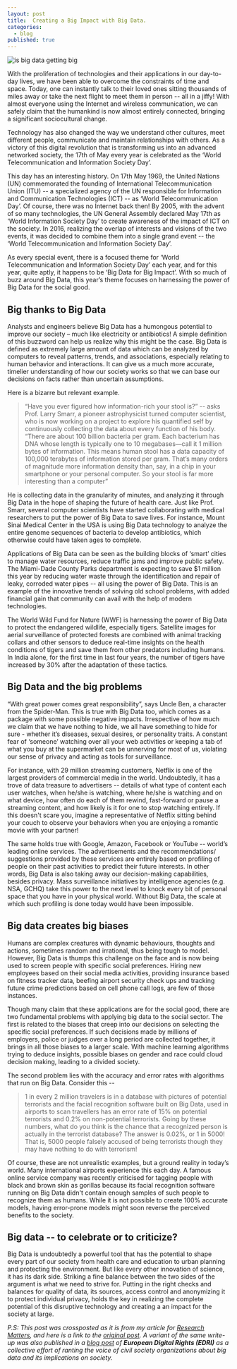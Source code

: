 ```yaml
---
layout: post
title:  Creating a Big Impact with Big Data.
categories: 
  - blog
published: true
---
```


![is big data getting big]({{site.baseurl}}/assets/images/bigdata.gif "The GIF is from GIPHY https://giphy.com/gifs/80s-video-youtube-ize2r20ICQONq")

With the proliferation of technologies and their applications in our day-to-day lives, we have been able to overcome the constraints of time and space. Today, one can instantly talk to their loved ones sitting thousands of miles away or take the next flight to meet them in person -- all in a jiffy! With almost everyone using the Internet and wireless communication, we can safely claim that the humankind is now almost entirely connected,  bringing a significant sociocultural change. 

Technology has also changed the way we understand other cultures, meet different people, communicate and maintain relationships with others. As a victory of this digital revolution that is  transforming us into an advanced networked society, the 17th of May every year is celebrated as the ‘World Telecommunication and Information Society Day’.

This day has an interesting history. On 17th May 1969, the United Nations (UN) commemorated the founding of International Telecommunication Union (ITU) -- a specialized agency of the UN responsible for Information and Communication Technologies (ICT) -- as ‘World Telecommunication Day’.  Of course, there was no Internet back then! By 2005,  with the advent of so many technologies, the UN General Assembly declared May 17th as ‘World Information Society Day’ to create awareness of the impact of ICT on the society. In 2016, realizing the overlap of interests and visions of the two events, it was decided to combine them into a single grand event -- the ‘World Telecommunication and Information Society Day’.

As every special event, there is a focused theme for ‘World Telecommunication and Information Society Day’ each year, and for this year, quite aptly, it happens to be ‘Big Data for Big Impact’. With so much of buzz around Big Data, this year’s theme focuses on harnessing the power of Big Data for the social good. 

## Big thanks to Big Data
Analysts and engineers believe Big Data has a humongous potential to improve our society – much like electricity or antibiotics! A simple definition of this buzzword can help us realize why this might be the case. Big Data is defined as extremely large amount of data which can be analyzed by computers to reveal patterns, trends, and associations, especially relating to human behavior and interactions. It can give us a much more accurate, timelier understanding of how our society works so that we can base our decisions on facts rather than uncertain assumptions.

Here is a bizarre but relevant example.
> “Have you ever figured how information-rich your stool is?” -- asks Prof. Larry Smarr, a pioneer astrophysicist turned computer scientist, who is now working on a project to explore his quantified self by continuously collecting the data about every function of his body. “There are about 100 billion bacteria per gram. Each bacterium has DNA whose length is typically one to 10 megabases—call it 1 million bytes of information. This means human stool has a data capacity of 100,000 terabytes of information stored per gram. That’s many orders of magnitude more information density than, say, in a chip in your smartphone or your personal computer. So your stool is far more interesting than a computer”

He is collecting data in the granularity of minutes, and analyzing it through Big Data in the hope of shaping the future of health care. Just like Prof. Smarr, several computer scientists have started collaborating with medical researchers to put the power of Big Data to save lives. For instance, Mount Sinai Medical Center in the USA is using Big Data technology to analyze the entire genome sequences of bacteria to develop antibiotics, which otherwise could have taken ages to complete.

Applications of Big Data can be seen as the building blocks of ‘smart’ cities to manage water resources, reduce traffic jams and improve public safety. The Miami-Dade County Parks department is expecting to save $1 million this year by reducing water waste through the identification and repair of leaky, corroded water pipes -- all using the power of Big Data. This is an example of the innovative trends of solving old school problems, with added financial gain that community can avail with the help of modern technologies.

The World Wild Fund for Nature (WWF) is harnessing the power of Big Data to protect the endangered wildlife, especially tigers. Satellite images for aerial surveillance of protected forests are combined with animal tracking collars and other sensors to deduce real-time insights on the health conditions of tigers and save them from other predators including humans. In India alone, for the first time in last four years, the number of tigers have increased by 30% after the adaptation of these tactics.

## Big Data and the big problems

“With great power comes great responsibility”, says Uncle Ben, a character from the Spider-Man. This is true with Big Data too, which comes as a package with some possible negative impacts. Irrespective of how much we claim that we have nothing to hide, we all have something to hide for sure - whether it’s diseases, sexual desires, or personality traits. A constant fear of ‘someone’ watching over all your web activities or keeping a tab of what you buy at the supermarket can be unnerving for most of us, violating our sense of privacy and acting as tools for surveillance. 

For instance, with 29 million streaming customers, Netflix is one of the largest providers of commercial media in the world. Undoubtedly, it has a trove of data treasure to advertisers -- details of what type of content each user watches, when he/she is watching, where he/she is watching and on what device, how often do each of them rewind, fast-forward or pause a streaming content, and how likely is it for one to stop watching entirely. If this doesn't scare you, imagine a representative of Netflix sitting behind your couch to observe your behaviors when you are enjoying a romantic movie with your partner!

The same holds true with Google, Amazon, Facebook or YouTube -- world’s leading online services. The advertisements and the recommendations/ suggestions provided by these services are entirely based on profiling of people on their past activities to predict their future interests. In other words, Big Data is also taking away our decision-making capabilities, besides privacy. Mass surveillance initiatives by intelligence agencies (e.g. NSA, GCHQ) take this power to the next level to knock every bit of personal space that you have in your physical world. Without Big Data, the scale at which such profiling is done today would have been impossible.

## Big data creates big biases

Humans are complex creatures with dynamic behaviours, thoughts and actions, sometimes random and irrational, thus being tough to model. However, Big Data is thumps this challenge on the face and is now being used to screen people with specific social preferences. Hiring new employees based on their social media activities, providing insurance based on fitness tracker data, beefing airport security check ups and tracking future crime predictions based on cell phone call logs, are few of those instances.

Though many claim that these applications are for the social good, there are two fundamental problems with applying big data to the social sector. The first is related to the biases that creep into our decisions on selecting the specific social preferences. If such decisions made by millions of employers, police or judges over a long period are collected together, it brings in all those biases to a larger scale. With machine learning algorithms trying to deduce insights, possible biases on gender and race could cloud decision making, leading to a divided society. 

The second problem lies with the accuracy and error rates with algorithms that run on Big Data. Consider this -- 

> 1 in every 2 million travelers is in a database with pictures of potential terrorists and the facial recognition software built on Big Data, used in airports to scan travellers has an error rate of 15% on potential terrorists and 0.2% on non-potential terrorists. Going by these numbers, what do you think is the chance that a recognized person is actually in the terrorist database? The answer is 0.02%, or 1 in 5000! That is, 5000 people falsely accused of being terrorists though they may have nothing to do with terrorism!

Of course, these are not unrealistic examples, but a ground reality in today’s world. Many international airports experience this each day. A famous online service company was recently criticised for tagging people with black and brown skin as gorillas because its facial recognition software running on Big Data didn't contain enough samples of such people to recognize them as humans. While it is not possible to create 100% accurate models, having error-prone models might soon reverse the perceived benefits to the society. 

## Big data -- to celebrate or to criticize?

Big Data is undoubtedly a powerful tool that has the potential to shape every part of our society from health care and education to urban planning and protecting the environment. But like every other innovation of science, it has its dark side. Striking a fine balance between the two sides of the argument is what we need to strive for. Putting in the right checks and balances for quality of data, its sources, access control and anonymizing it to protect individual privacy, holds the key in realizing the complete potential of this disruptive technology and creating a an impact for the society at large. 

*P.S: This post was crossposted as it is from my article for [Research Matters](https://researchmatters.in/), and here is a link to the [original post](https://researchmatters.in/article/creating-big-impact-big-data). A variant of the same write-up was also published in a [blog post](https://edri.org/big-data-for-big-impact-but-not-only-a-positive-one/) of **European Digital Rights (EDRI)** as a collective effort of ranting the voice of civil society organizations about big data and its implications on society.*
